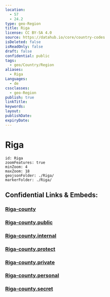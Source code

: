 ```yaml
---
location:
  - 57
  - 24.2
type: geo-Region
title: Riga
license: CC BY-SA 4.0
source: https://datahub.io/core/country-codes
isDeleted: false
isReadOnly: false
draft: false
confidential: public
tags:
  - geo/Country/Region
aliases:
  - Riga
Languages:
  - de
cssclasses:
  - geo-Region
publish: true
linkTitle:
keywords:
layout:
publishDate:
expiryDate:
---
```


# Riga

```leaflet
id: Riga
zoomFeatures: true 
minZoom: 4 
maxZoom: 18
geojsonFolder: ./Riga/
markerFolder: ./Riga/
```


## Confidential Links & Embeds: 

### [Riga-county](/_Standards/Earth/Continent/Europe/Europe~North/Latvia/Regions~Latvia/Riga/counties~Riga/Riga-county.md) 

### [Riga-county.public](/_public/Earth/Continent/Europe/Europe~North/Latvia/Regions~Latvia/Riga/counties~Riga/Riga-county.public.md) 

### [Riga-county.internal](/_internal/Earth/Continent/Europe/Europe~North/Latvia/Regions~Latvia/Riga/counties~Riga/Riga-county.internal.md) 

### [Riga-county.protect](/_protect/Earth/Continent/Europe/Europe~North/Latvia/Regions~Latvia/Riga/counties~Riga/Riga-county.protect.md) 

### [Riga-county.private](/_private/Earth/Continent/Europe/Europe~North/Latvia/Regions~Latvia/Riga/counties~Riga/Riga-county.private.md) 

### [Riga-county.personal](/_personal/Earth/Continent/Europe/Europe~North/Latvia/Regions~Latvia/Riga/counties~Riga/Riga-county.personal.md) 

### [Riga-county.secret](/_secret/Earth/Continent/Europe/Europe~North/Latvia/Regions~Latvia/Riga/counties~Riga/Riga-county.secret.md)

